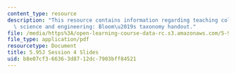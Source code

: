 ```yaml
---
content_type: resource
description: "This resource contains information regarding teaching college-level\
  \ science and engineering: Bloom\u2019s taxonomy handout."
file: /media/https%3A/open-learning-course-data-rc.s3.amazonaws.com/5-95j-teaching-college-level-science-and-engineering-fall-2015/b8e07cf366363d8712dc7903bff84521_MIT5_95JF15_class4_slides.pdf
file_type: application/pdf
resourcetype: Document
title: 5.95J Session 4 Slides
uid: b8e07cf3-6636-3d87-12dc-7903bff84521
---
```

